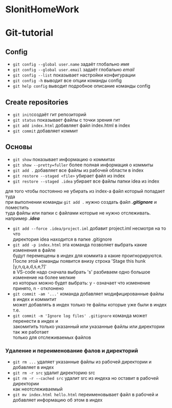 # SlonitHomeWork
# Git-tutorial
## Config


- `git config --global user.name` задаёт глобально *имя*
- `git config --global user.email` задаёт глобально *email*
- `git config --list` показывает настройки конфигурации
- `git config -h` выводит все опции команды config
- `git help config` выводит подробное описание команды config

## Create repositories

- `git init`создаёт гит репозиторий
- `git status` показывает файлы с точки зрения гит
- `git add index.html` добавляет файл index.html в index
- `git commit` добавляет коммит

## Основы

- `git show` показывает информацию о коммитах
- `git show --pretty=fuller` более полная информация о коммиты
- `git add .` добавляет все файлы из рабочей области в index
- `git restore --staged <file>` убирает файл из index
- `git restore --staged .idea` убирает все файлы папки idea из index

для того чтобы постоянно не убирать из index-а файл который попадает туда  
при выполнении команды `git add .` нужно создать файл ***.gitignore*** и поместить  
туда файлы или папки с файлами которые не нужно отслеживать. например ***.idea*** 

- `git add --force .idea/project.iml` добавит project.iml несмотря на то что  
директория idea находится в папке .gitignore
- `git add -p index.html` эта команда позволяет выбрать какие изменения в файле  
будут перемещены в индех для коммита а какие проигнорируются.  
После этой команды появится внизу строка 'Stage this hunk [y,n,q,a,d,s,e,?]'  
в VS-code надо сначала выбрать 's' разбиваем одно большое изменение на более мелкие  
из которых можно будет выбрать: y - означает что изменение принято, n - отклонено
- `git commit -am '...'` команда добавляет модифицированные файлы в индех и коммитит  
может добавлять в индех только те файлы которые уже были в индех т.е. 
- `git commit -m 'Ignore log files' .gitignore` команда может перенести в индех и  
закомитить только указанный  или указанные файлы или директории так же работает  
только для отслеживаемых файлов

### Удаление и переименование фалов и директорий

- `git rm ...` удаляет указанные файлы из рабочей директории и добавляет в индех
- `git rm -r src` удалит директорию src
- `git rm -r --cached src` удалит src из индеха но оставит в рабочей директории  
как неотслеживаемый
- `git mv index.html hello.html` переименовывает файл в рабочей  и добавляет информацию об этом в индех